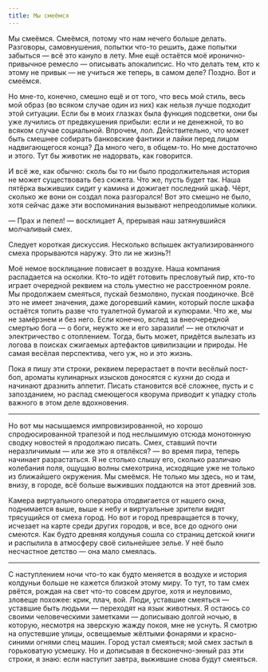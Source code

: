 ```yaml
---
title: Мы смеёмся
---
```


Мы смеёмся. Смеёмся, потому что нам нечего больше делать. Разговоры,
самовнушения, попытки что-то решить, даже попытки забыться — всё это кануло в
лету. Мне ещё остаётся моё иронично-привычное ремесло — описывать
апокалипсис. Но что делать тем, кто к этому не привык — не учиться же теперь, в
самом деле? Поздно. Вот и смеёмся.

Но мне-то, конечно, смешно ещё и от того, что весь мой стиль, весь мой образ (во
всяком случае один из них) как нельзя лучше подходит этой ситуации. Если бы в
моих глазках была функция подсветки, они бы уже лучились от предвкушения
прибыли: если и не денежной, то во всяком случае социальной. Впрочем,
лол. Действительно, что может быть смешнее собирать банковские фантики и лайки
перед лицом надвигающегося конца? Да много чего, в общем-то. Но мне достаточно и
этого. Тут бы животик не надорвать, как говорится.

И всё же, как обычно: сколь бы то ни было продолжительная история не может
существовать без сюжета. Что же, пусть будет так. Наша пятёрка выживших сидит у
камина и дожигает последний шкаф. Чёрт, сколько же вони он создал пока
разгорался! Вот это смешно не было, хотя сейчас даже эти воспоминания вызывают
непреодолимые колики.

— Прах и пепел! — восклицает А, прерывая наш затянувшийся молчаливый смех.

Следует короткая дискуссия. Несколько вспышек актуализированного смеха
прорываются наружу. Это ли не жизнь?!

Моё немое восклицание повисает в воздухе. Наша компания распадается на
осколки. Кто-то идёт готовить пресловутый пир, кто-то играет очередной реквием
на столь уместно не расстроенном рояле. Мы продолжаем смеяться, пускай
безмолвно, пуская поодиночке. Всё это не имеет значения, даже догоревший камин,
который после шкафа остаётся топить разве что туалетной бумагой и купюрами. Что
же, мы не замёрзнем и без него. Если конечно, вслед за внеочередной смертью бога
— о боги, неужто же и его заразили! — не отключат и электричество с
отоплением. Тогда, быть может, придётся вылезать из логова в поисках сжигаемых
артефактов цивилизации и природы. Не самая весёлая перспектива, чего уж, но и
это жизнь.

Пока я пишу эти строки, реквием перерастает в почти весёлый пост-боп, ароматы
кулинарных изысков доносятся с кухни до сюда и начинают дразнить аппетит. Писать
становится всё сложнее, пусть и с запозданием, но распад смеющегося кворума
приводит к упадку столь важного в этом деле вдохновения.

***

Но вот мы насыщаемся импровизированной, но хорошо спродюсированной трапезой и
под неслышимую отсюда монотонную сводку новостей я продолжаю писать. Смех,
ставший почти неразличимым — или же это я отвлёкся? — во время пира, теперь
начинает разрастаться. Я не столько слышу его, сколько различаю колебания поля,
ощущаю волны смехотрина, исходящие уже не только из ближайшего окружения. Мы
смеёмся. Не только мы здесь, но и там, внизу, в городе, всё больше выживших
поддаются на этот древний зов.

Камера виртуального оператора отодвигается от нашего окна, поднимается выше,
выше к небу и виртуальные зрители видят трясущийся от смеха город. Но вот и
город превращается в точку, исчезает на карте среди других городов, и все, все
до одного они смеются. Как будто древняя колдунья сошла со страниц детской книги
и распылила в атмосферу своё сильнейшее зелье. У неё было несчастное детство —
она мало смеялась.

***

С наступлением ночи что-то как будто меняется в воздухе и история колдуньи
больше не кажется близкой этому миру. То тут, то там смех рвётся, рождая на свет
что-то совсем другое, хотя и неуловимо, зловеще похожее: крик, плач, вой. Люди,
уставшие смеяться — уставшие быть людьми — переходят на язык животных. Я остаюсь
со своими человеческими заметками — дописываю долгой ночью, в которую, несмотря
на зверскую жажду покоя, мне не уснуть. Я смотрю на опустевшие улицы, освещаемые
жёлтыми фонарями и красно-синими огнями спец машин. Город устал смеяться; мой
смех застыл в горьковатую усмешку. Но и дописывая в бесконечно-энный раз эти
строки, я знаю: если наступит завтра, выжившие снова будут смеяться.
